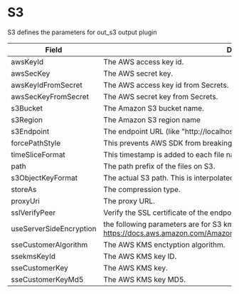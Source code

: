 # S3

S3 defines the parameters for out_s3 output plugin


| Field | Description | Scheme |
| ----- | ----------- | ------ |
| awsKeyId | The AWS access key id. | *string |
| awsSecKey | The AWS secret key. | *string |
| awsKeyIdFromSecret | The AWS access key id from Secrets. | *[plugins.Secret](../secret.md) |
| awsSecKeyFromSecret | The AWS secret key from Secrets. | *[plugins.Secret](../secret.md) |
| s3Bucket | The Amazon S3 bucket name. | *string |
| s3Region | The Amazon S3 region name | *string |
| s3Endpoint | The endpoint URL (like \"http://localhost:9000/\") | *string |
| forcePathStyle | This prevents AWS SDK from breaking endpoint URL | *bool |
| timeSliceFormat | This timestamp is added to each file name | *string |
| path | The path prefix of the files on S3. | *string |
| s3ObjectKeyFormat | The actual S3 path. This is interpolated to the actual path. | *string |
| storeAs | The compression type. | *string |
| proxyUri | The proxy URL. | *string |
| sslVerifyPeer | Verify the SSL certificate of the endpoint. | *bool |
| useServerSideEncryption | the following parameters are for S3 kms https://docs.aws.amazon.com/AmazonS3/latest/userguide/UsingKMSEncryption.html | *string |
| sseCustomerAlgorithm | The AWS KMS enctyption algorithm. | *string |
| ssekmsKeyId | The AWS KMS key ID. | *string |
| sseCustomerKey | The AWS KMS key. | *string |
| sseCustomerKeyMd5 | The AWS KMS key MD5. | *string |

